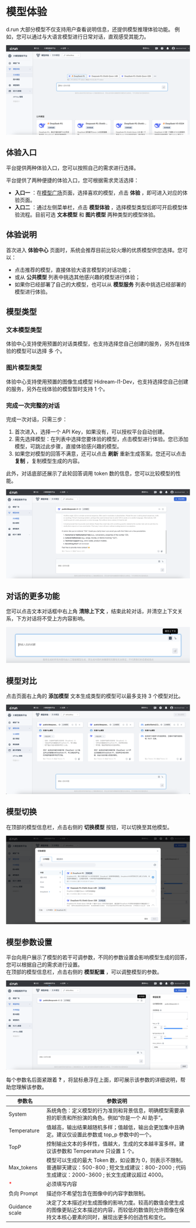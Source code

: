 # 模型体验

d.run 大部分模型不仅支持用户查看说明信息，还提供模型推理体验功能。
例如，您可以通过与大语言模型进行日常对话，直观感受其能力。

![experience](./images/exp01.png)

## 体验入口

平台提供两种体验入口，您可以按照自己的需求进行选择。

平台提供了两种便捷的体验入口，您可根据需求灵活选择：

- **入口一** ：在[模型广场](./index.md)页面，选择喜欢的模型，点击 **体验** ，即可进入对应的体验页面。
- **入口二** ：通过左侧菜单栏，点击 **模型体验** ，选择模型类型后即可开启模型体验流程。目前可选 **文本模型** 和 **图片模型** 两种类型的模型体验。

## 体验说明

首次进入 **体验中心** 页面时，系统会推荐目前比较火爆的优质模型供您选择。您可以：

- 点击推荐的模型，直接体验大语言模型的对话功能；
- 或从 **公共模型** 列表中挑选其他感兴趣的模型进行体验；
- 如果你已经部署了自己的大模型，也可以从 **模型服务** 列表中挑选已经部署的模型进行体验。  

## 模型类型

### 文本模型类型

体验中心支持使用预置的对话类模型，也支持选择您自己创建的服务，另外在线体验的模型可以选择 多 个。

### 图片模型类型

体验中心支持使用预置的图像生成模型 Hidream-l1-Dev，也支持选择您自己创建的服务，另外在线体验的模型暂时支持 1 个。

### 完成一次完整的对话

完成一次对话，只需三步：

1. 首次进入，选择一个 API Key，如果没有，可以授权平台自动创建。
1. 需先选择模型：在列表中选择您要体验的模型，点击模型进行体验。您已添加模型，可跳过此步骤，直接体验感兴趣的模型。
1. 如果您对模型的回答不满意，还可以点击 **刷新** 重新生成答案。您还可以点击 **复制** ，复制模型生成的内容。

此外，对话底部还展示了此轮回答调用 token 数的信息，您可以比较模型的性能。

![切换](./images/exp04.png)

## 对话的更多功能

您可以点击文本对话框中右上角 **清除上下文** ，结束此轮对话，并清空上下文关系，下方对话将不受上方内容影响。

![切换](./images/exp05.png)

## 模型对比

点击页面右上角的 **添加模型** 文本生成类型的模型可以最多支持 3 个模型对比。

![对比](./images/exp06.png)

## 模型切换

在顶部的模型信息栏，点击右侧的 **切换模型** 按钮，可以切换至其他模型。

![切换](./images/exp02.png)

## 模型参数设置

平台向用户展示了模型的若干可调参数，不同的参数设置会影响模型生成的回答，您可以根据自己的需求进行设置。  
在顶部的模型信息栏，点击右侧的 **模型配置** ，可以调整模型的参数。

![切换](./images/exp03.png)


每个参数名后面紧跟着 **?** ，将鼠标悬浮在上面，即可展示该参数的详细说明，帮助您理解该参数。

| 参数名 | 参数说明 |
| ----- | ------- |
| System | 系统角色：定义模型的行为准则和背景信息，明确模型需要承担的职责和所扮演的角色。例如“你是一个 AI 助手”。 |
| Temperature | 值越高，输出结果越随机多样；值越低，输出会更加集中且确定。建议仅设置此参数或 top_p 参数中的一个。 |
| TopP | 控制输出文本的多样性，值越大，生成的文本越丰富多样。建议该参数和 Temperature 只设置 1 个。 |
| Max_tokens | 模型可以生成的最大 Token 数，如设置为 0，则表示不限制。普通聊天建议：500-800 ; 短文生成建议：800-2000 ; 代码生成建议：2000-3600 ; 长文生成建议超过 4000。 |
| <span style=";color:red">* | 必须填写内容 |
| 负向 Prompt | 描述你不希望包含在图像中的内容字数限制。 |
| Guidance scale | 决定了文本描述对生成图像的影响力度。较高的数值会使生成的图像更贴近文本描述的内容，而较低的数值则允许图像在保持文本核心要素的同时，展现出更多的创造性和变化。 |